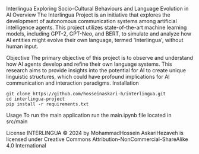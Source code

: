 Interlingua
Exploring Socio-Cultural Behaviours and Language Evolution in AI
Overview
The Interlingua Project is an initiative that explores the development of autonomous communication systems among artificial intelligence agents. 
This project utilizes state-of-the-art machine learning models, including GPT-2, GPT-Neo, and BERT, to simulate and analyze how AI entities might evolve their own language, termed 'Interlingua', without human input.

Objective
The primary objective of this project is to observe and understand how AI agents develop and refine their own language systems. 
This research aims to provide insights into the potential for AI to create unique linguistic structures, which could have profound implications for AI communication and interaction paradigms.
Installation
```
git clone https://github.com/hosseinaskari-h/interlingua.git
cd interlingua-project
pip install -r requirements.txt
```
Usage
To run the main application run the main.ipynb file located in src/main

License
INTERLINGUA © 2024 by MohammadHossein AskariHezaveh is licensed under Creative Commons Attribution-NonCommercial-ShareAlike 4.0 International 


